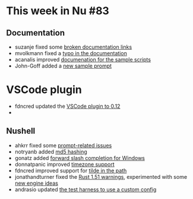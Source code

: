 # This week in Nu #83

## Documentation

* suzanje fixed some [broken documentation links](https://github.com/nushell/nushell/pull/3198)
* mvolkmann fixed a [typo in the documentation](https://github.com/nushell/nushell/pull/3216)
* acanalis improved [documenation for the sample scripts](https://github.com/nushell/nu_scripts/pull/33)
* John-Goff added a [new sample prompt](https://github.com/nushell/nu_scripts/pull/32)

# VSCode plugin

* fdncred updated the [VSCode plugin to 0.12](https://github.com/nushell/vscode-nushell-lang/commit/d622b768d034197c2162ab178ae2d6875f491341)
* 
## Nushell

* ahkrr fixed some [prompt-related issues](https://github.com/nushell/nushell/pull/3189)
* notryanb added [md5 hashing](https://github.com/nushell/nushell/pull/3197)
* gonatz added [forward slash completion for Windows](https://github.com/nushell/nushell/pull/3201)
* donnatpanic improved [timezone support](https://github.com/nushell/nushell/pull/3207)
* fdncred improved support for [tilde in the path](https://github.com/nushell/nushell/pull/3210)
* jonathandturner fixed the [Rust 1.51 warnings](https://github.com/nushell/nushell/pull/3214), experimented with some [new engine ideas](youtu.be/2AknX7canvw)
* andrasio updated [the test harness to use a custom config](https://github.com/nushell/nushell/pull/3217)
